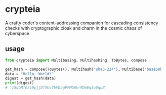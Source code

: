 # crypteia

A crafty coder's content-addressing companion for cascading consistency checks with cryptographic cloak and charm in the cosmic chaos of cyberspace.

## usage

```python
from crypteia import Multibasing, Multihashing, ToBytes, compose

get_hash = compose(ToBytes(), Multihash("sha3-224"), Multibase("base58btc"))
data = "Hello, World!"
digest = get_hash(data)
print(digest)
# 'z5dbMfGzi9pjjDf5Uv7bVDqgPPMGAkrRDmEqSoVquB'
```

